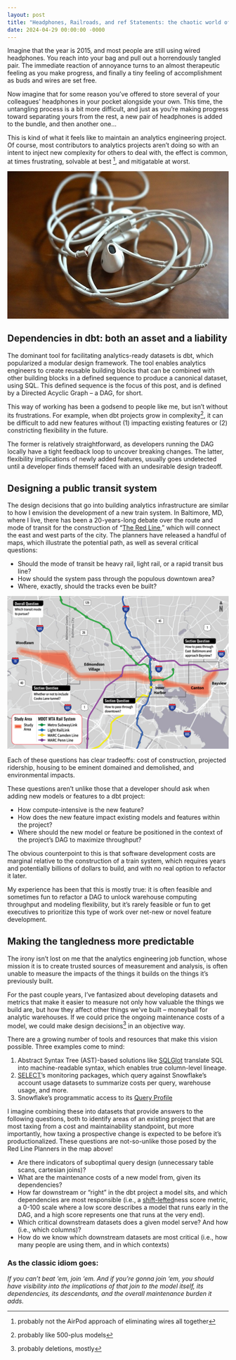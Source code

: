 ```yaml
---
layout: post
title: "Headphones, Railroads, and ref Statements: the chaotic world of model dependencies"
date: 2024-04-29 00:00:00 -0000
---
```


Imagine that the year is 2015, and most people are still using wired headphones. You reach into your bag and pull out a horrendously tangled pair. The immediate reaction of annoyance turns to an almost therapeutic feeling as you make progress, and finally a tiny feeling of accomplishment as buds and wires are set free. 

Now imagine that for some reason you’ve offered to store several of your colleagues’ headphones in your pocket alongside your own. This time, the untangling process is a bit more difficult, and just as you’re making progress toward separating yours from the rest, a new pair of headphones is added to the bundle, and then another one...

This is kind of what it feels like to maintain an analytics engineering project. Of course, most contributors to analytics projects aren’t doing so with an intent to inject new complexity for others to deal with, the effect is common, at times frustrating, solvable at best [^1], and mitigatable at worst.  

![Alt text](/docs/assets/images/deps-tangled-headphones.jpeg)


[^1]: probably not the AirPod approach of eliminating wires all together

## Dependencies in dbt: both an asset and a liability  

The dominant tool for facilitating analytics-ready datasets is dbt, which popularized a modular design framework. The tool enables analytics engineers to create reusable building blocks that can be combined with other building blocks in a defined sequence to produce a canonical dataset, using SQL. This defined sequence is the focus of this post, and is defined by a Directed Acyclic Graph – a DAG, for short.

This way of working has been a godsend to people like me, but isn’t without its frustrations. For example, when dbt projects grow in complexity[^2], it can be difficult to add new features without (1) impacting existing features or (2) constricting flexibility in the future. 

[^2]: probably like 500-plus models

The former is relatively straightforward, as developers running the DAG locally have a tight feedback loop to uncover breaking changes. The latter, flexibility implications of newly added features, usually goes undetected until a developer finds themself faced with an undesirable design tradeoff.


## Designing a public transit system
The design decisions that go into building analytics infrastructure are similar to how I envision the development of a new train system. In Baltimore, MD, where I live, there has been a 20-years-long debate over the route and mode of transit for the construction of “[The Red Line](https://en.wikipedia.org/wiki/Red_Line_(Baltimore)),” which will connect the east and west parts of the city. The planners have released a handful of maps, which illustrate the potential path, as well as several critical questions:
- Should the mode of transit be heavy rail, light rail, or a rapid transit bus line?
- How should the system pass through the populous downtown area?
- Where, exactly, should the tracks even be built?

![Alt text](/docs/assets/images/deps-redline-map.png)

Each of these questions has clear tradeoffs: cost of construction, projected ridership, housing to be eminent domained and demolished, and environmental impacts. 

These questions aren’t unlike those that a developer should ask when adding new models or features to a dbt project:
- How compute-intensive is the new feature?  
- How does the new feature impact existing models and features within the project?  
- Where should the new model or feature be positioned in the context of the project’s DAG to maximize throughput?

The obvious counterpoint to this is that software development costs are marginal relative to the construction of a train system, which requires years and potentially billions of dollars to build, and with no real option to refactor it later. 

My experience has been that this is mostly true: it is often feasible and sometimes fun to refactor a DAG to unlock warehouse computing throughput and modeling flexibility, but it’s rarely feasible or fun to get executives to prioritize this type of work over net-new or novel feature development.

## Making the tangledness more predictable

The irony isn’t lost on me that the analytics engineering job function, whose mission it is to create trusted sources of measurement and analysis, is often unable to measure the impacts of the things it builds on the things it’s previously built.

For the past couple years, I’ve fantasized about developing datasets and metrics that make it easier to measure not only how valuable the things we build are, but how they affect other things we’ve built – moneyball for analytic warehouses. If we could price the ongoing maintenance costs of a model, we could make design decisions[^3] in an objective way.

[^3]: probably deletions, mostly

There are a growing number of tools and resources that make this vision possible. Three examples come to mind:
1. Abstract Syntax Tree (AST)-based solutions like [SQLGlot](https://tobikodata.com/semantic-understanding-of-sql.html) translate SQL into machine-readable syntax, which enables true column-level lineage.    
2. [SELECT](https://github.com/get-select/dbt-snowflake-monitoring)’s monitoring packages, which query against Snowflake’s account usage datasets to summarize costs per query, warehouse usage, and more.  
3. Snowflake’s programmatic access to its [Query Profile](https://docs.snowflake.com/en/sql-reference/functions/get_query_operator_stats)

I imagine combining these into datasets that provide answers to the following questions, both to identify areas of an existing project that are most taxing from a cost and maintainability standpoint, but more importantly, how taxing a prospective change is expected to be before it’s productionalized. These questions are not-so-unlike those posed by the Red Line Planners in the map above!

- Are there indicators of suboptimal query design (unnecessary table scans, cartesian joins)?
-  What are the maintenance costs of a new model from, given its dependencies?
- How far downstream or “right” in the dbt project a model sits, and which dependencies are most responsible (i.e., a [shift-lefted](https://en.wikipedia.org/wiki/Shift-left_testing)ness score metric, a 0-100 scale where a low score describes a model that runs early in the DAG, and a high score represents one that runs at the very end).
- Which critical downstream datasets does a given model serve? And how (i.e., which columns)? 
- How do we know which downstream datasets are most critical (i.e., how many people are using them, and in which contexts) 


### As the classic idiom goes:

*If you can’t beat ‘em, join ‘em. And if you’re gonna join ‘em, you should have visibility into the implications of that join to the model itself, its dependencies, its descendants, and the overall maintenance burden it adds.*
